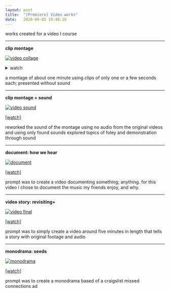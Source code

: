 ```yaml
---
layout: post
title:  "[Premiere] Video works"
date:   2020-09-05 19:48:10
---
```


works created for a video I course

-----------------------------------------------------------

**clip montage**

[![video collage](https://media.giphy.com/media/TLCWrI3T1CUCgeCEQN/giphy.gif)](https://youtu.be/cw_o9cyiajI)

<details>
    <summary>watch</summary>
    <iframe width="560" height="315" src="https://www.youtube.com/embed/cw_o9cyiajI" frameborder="0" allow="accelerometer; autoplay; clipboard-write; encrypted-media; gyroscope; picture-in-picture" allowfullscreen></iframe>
</details>
<!-- [[watch]](https://youtu.be/cw_o9cyiajI) -->

a montage of about one minute using clips of only one or a few seconds each; presented without sound

-----------------------------------------------------------

**clip montage + sound**

[![video sound](https://media.giphy.com/media/gvU8Ar4BzPIPWMVmj7/giphy.gif)](https://youtu.be/77J2qe44VPI)

[[watch]](https://youtu.be/77J2qe44VPI)

reworked the sound of the montage using no audio from the original videos and using only found sounds
explored topics of foley and demonstration through sound

-----------------------------------------------------------

**document: how we hear**

[![document](https://media.giphy.com/media/SxUpofl5lMYSvJ9XGI/giphy.gif)](https://drive.google.com/file/d/1B4Z-y_AlnptdHxuEZazlu8A65zi9T2oE/view?usp=sharing)

[[watch]](https://drive.google.com/file/d/1B4Z-y_AlnptdHxuEZazlu8A65zi9T2oE/view?usp=sharing)

prompt was to create a video documenting something; anything. for this video i chose to document
the music my friends enjoy, and why.

-----------------------------------------------------------

**video story: revisiting+**

[![video final](https://media.giphy.com/media/WW6IDm2FJcZuDIq4Mw/giphy.gif)](https://youtu.be/rGB8oHgTChk)

[[watch]](https://youtu.be/rGB8oHgTChk)

prompt was to simply create a video around five minutes in length that tells a story with original 
footage and audio

-----------------------------------------------------------

**monodrama: seeds**

[![monodrama](https://media.giphy.com/media/Wu1kvunrmjZAp8INtu/giphy.gif)](https://youtu.be/RIVPfIDTMmk)

[[watch]](https://youtu.be/RIVPfIDTMmk)

prompt was to create a monodrama based of a craigslist missed connections ad